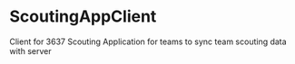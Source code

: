 # ScoutingAppClient
Client for 3637 Scouting Application for teams to sync team scouting data with server
